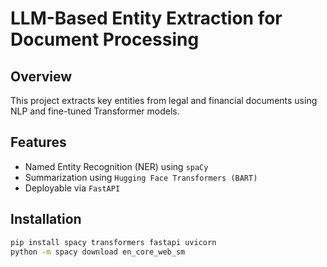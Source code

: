 # LLM-Based Entity Extraction for Document Processing

## Overview
This project extracts key entities from legal and financial documents using NLP and fine-tuned Transformer models.

## Features
- Named Entity Recognition (NER) using `spaCy`
- Summarization using `Hugging Face Transformers (BART)`
- Deployable via `FastAPI`

## Installation
```bash
pip install spacy transformers fastapi uvicorn
python -m spacy download en_core_web_sm

